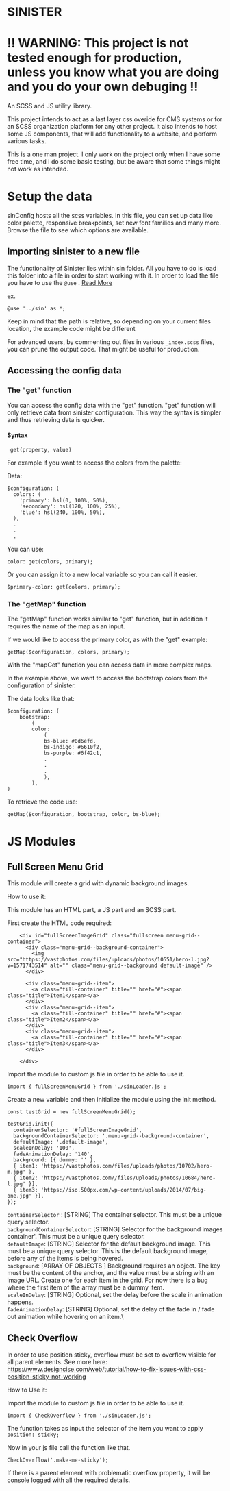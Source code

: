 # SINISTER

# !! WARNING: This project is not tested enough for production, unless you know what you are doing and you do your own debuging !!

An SCSS and JS utility library.

This project intends to act as a last layer css overide for CMS systems or for an SCSS organization platform for any other project. It also intends to host some JS components, that will add functionality to a website, and perform various tasks.

This is a one man project. I only work on the project only when I have some free time, and I do some basic testing, but be aware that some things might not work as intended.

# Setup the data

sinConfig hosts all the scss variables. In this file, you can set up data like color palette, responsive breakpoints, set new font families and many more. Browse the file to see which options are available.

## Importing sinister to a new file

The functionality of Sinister lies within sin folder. All you have to do is load this folder into a file in order to start working with it. In order to load the file you have to use the `@use` . [Read More](https://sass-lang.com/documentation/at-rules/use)

ex.

```
@use '../sin' as *;

```

Keep in mind that the path is relative, so depending on your current files location, the example code might be different

For advanced users, by commenting out files in various `_index.scss` files, you can prune the output code. That might be useful for production.

## Accessing the config data

### The "get" function

You can access the config data with the "get" function. "get" function will only retrieve data from sinister configuration. This way the syntax is simpler and thus retrieving data is quicker.

#### Syntax

```
 get(property, value)
```

For example if you want to access the colors from the palette:

Data:

```
$configuration: (
  colors: (
    'primary': hsl(0, 100%, 50%),
    'secondary': hsl(120, 100%, 25%),
    'blue': hsl(240, 100%, 50%),
  ),
  .
  .
  .
```

You can use:

```
color: get(colors, primary);
```

Or you can assign it to a new local variable so you can call it easier.

```
$primary-color: get(colors, primary);
```

### The "getMap" function

The "getMap" function works similar to "get" function, but in addition it requires the name of the map as an input.

If we would like to access the primary color, as with the "get" example:

```
getMap($configuration, colors, primary);
```

With the "mapGet" function you can access data in more complex maps.

In the example above, we want to access the bootstrap colors from the configuration of sinister.

The data looks like that:

```
$configuration: (
    bootstrap:
        (
        color:
            (
            bs-blue: #0d6efd,
            bs-indigo: #6610f2,
            bs-purple: #6f42c1,
            .
            .
            .
            ),
        ),
)

```

To retrieve the code use:

```
getMap($configuration, bootstrap, color, bs-blue);
```

# JS Modules

## Full Screen Menu Grid

This module will create a grid with dynamic background images.

How to use it:

This module has an HTML part, a JS part and an SCSS part.

First create the HTML code required:

```
    <div id="fullScreenImageGrid" class="fullscreen menu-grid--container">
      <div class="menu-grid--background-container">
        <img src="https://vastphotos.com/files/uploads/photos/10551/hero-l.jpg?v=1571743514" alt="" class="menu-grid--background default-image" />
      </div>

      <div class="menu-grid--item">
        <a class="fill-container" title="" href="#"><span class="title">Item1</span></a>
      </div>
      <div class="menu-grid--item">
        <a class="fill-container" title="" href="#"><span class="title">Item2</span></a>
      </div>
      <div class="menu-grid--item">
        <a class="fill-container" title="" href="#"><span class="title">Item3</span></a>
      </div>

    </div>
```

Import the module to custom js file in order to be able to use it.

```
import { fullScreenMenuGrid } from './sinLoader.js';

```

Create a new variable and then initialize the module using the init method.

```
const testGrid = new fullScreenMenuGrid();

testGrid.init({
  containerSelector: '#fullScreenImageGrid',
  backgroundContainerSelector: '.menu-grid--background-container',
  defaultImage: '.default-image',
  scaleInDelay: '100',
  fadeAnimationDelay: '140',
  background: [{ dummy: '' },
  { item1: 'https://vastphotos.com/files/uploads/photos/10702/hero-m.jpg' },
  { item2: 'https://vastphotos.com//files/uploads/photos/10684/hero-l.jpg' }],
  { item3: 'https://iso.500px.com/wp-content/uploads/2014/07/big-one.jpg' }],
});

```

`containerSelector` : \[STRING\] The container selector. This must be a unique query selector.\
`backgroundContainerSelector`: \[STRING\] Selector for the background images container'. This must be a unique query selector.\
`defaultImage`: \[STRING\] Selector for the default background image. This must be a unique query selector. This is the default background image, before any of the items is being hovered.\
`background`: \[ARRAY OF OBJECTS \] Background requires an object. The key must be the content of the anchor, and the value must be a string with an image URL. Create one for each item in the grid. For now there is a bug where the first item of the array must be a dummy item. \
`scaleInDelay`: \[STRING\] Optional, set the delay before the scale in animation happens.\
`fadeAnimationDelay`: \[STRING\] Optional, set the delay of the fade in / fade out animation while hovering on an item.\

## Check Overflow

In order to use position sticky, overflow must be set to overflow visible for all parent elements. See more here: https://www.designcise.com/web/tutorial/how-to-fix-issues-with-css-position-sticky-not-working

How to Use it:

Import the module to custom js file in order to be able to use it.

```
import { CheckOverflow } from './sinLoader.js';
```

The function takes as input the selector of the item you want to apply `position: sticky;`

Now in your js file call the function like that.

```
CheckOverflow('.make-me-sticky');
```

If there is a parent element with problematic overflow property, it will be console logged with all the required details.

##
